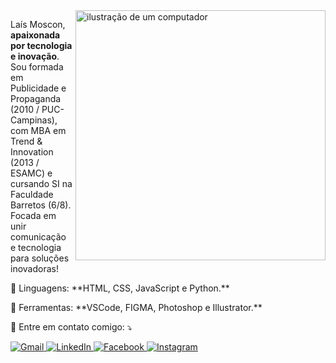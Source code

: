 <img src="https://raw.githubusercontent.com/MicaelliMedeiros/micaellimedeiros/master/image/computer-illustration.png" alt="ilustração de um computador" min-width="400px" max-width="400px" width="400px" align="right">

<p align="left"> 
  Laís Moscon, <strong>apaixonada por tecnologia e inovação</strong>.<br>
  Sou formada em Publicidade e Propaganda (2010 / PUC-Campinas), com MBA em Trend & Innovation (2013 / ESAMC) e cursando SI na Faculdade Barretos (6/8). Focada em unir comunicação e tecnologia para soluções inovadoras!<br>
</p>

<p align="left">
  🦄 Linguagens: **HTML, CSS, JavaScript e Python.**
</p>

<p align="left">
  💼 Ferramentas: **VSCode, FIGMA, Photoshop e Illustrator.**
</p>

<p align="left">
  💌 Entre em contato comigo: ⤵️
</p>

<p align="left">
  <a href="mailto:laismoscon@gmail.com" title="Gmail">
    <img src="https://img.shields.io/badge/-Gmail-FF0000?style=flat-square&labelColor=FF0000&logo=gmail&logoColor=white" alt="Gmail"/>
  </a>
  <a href="https://www.linkedin.com/in/laismoscon/" title="LinkedIn">
    <img src="https://img.shields.io/badge/-Linkedin-0e76a8?style=flat-square&logo=Linkedin&logoColor=white" alt="LinkedIn"/>
  </a>
  <a href="https://www.facebook.com/laismosc/" title="Facebook">
    <img src="https://img.shields.io/badge/-Facebook-3b5998?style=flat-square&labelColor=3b5998&logo=facebook&logoColor=white" alt="Facebook"/>
  </a>
  <a href="https://www.instagram.com/lais_lm/" title="Instagram">
    <img src="https://img.shields.io/badge/-Instagram-DF0174?style=flat-square&labelColor=DF0174&logo=instagram&logoColor=white" alt="Instagram"/>
  </a>
</p>
